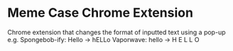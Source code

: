 # Meme Case Chrome Extension

Chrome extension that changes the format of inputted text using a pop-up
e.g.  Spongebob-ify: Hello -> hELLo
      Vaporwave: hello -> H E L L O
